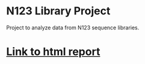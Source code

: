 # N123 Library Project
Project to analyze data from N123 sequence libraries.

# [Link to html report](http://htmlpreview.github.io/?https://github.com/nnormandin/N123seqs/blob/master/report/N123_report.html)
